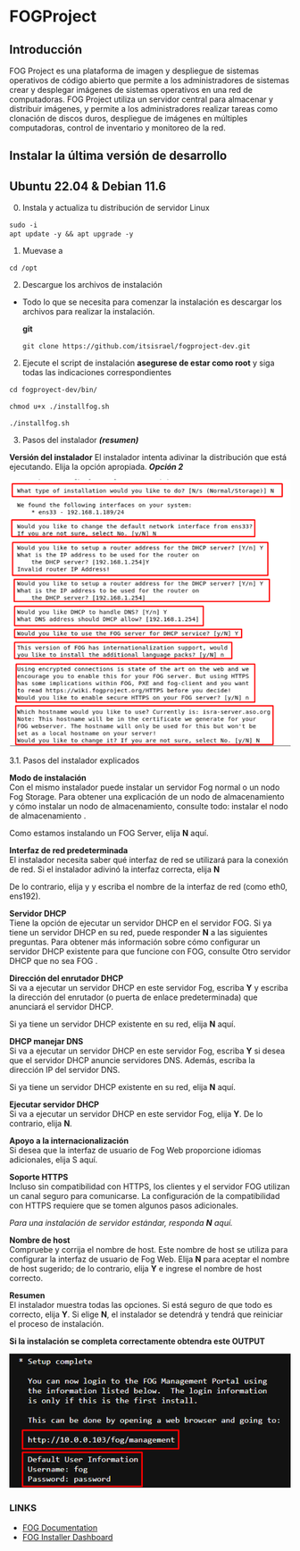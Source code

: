# FOGProject 

## Introducción

FOG Project es una plataforma de imagen y despliegue de sistemas operativos de código abierto que permite a los administradores de sistemas crear y desplegar imágenes de sistemas operativos en una red de computadoras. FOG Project utiliza un servidor central para almacenar y distribuir imágenes, y permite a los administradores realizar tareas como clonación de discos duros, despliegue de imágenes en múltiples computadoras, control de inventario y monitoreo de la red. 

## Instalar la última versión de desarrollo
## Ubuntu 22.04 & Debian 11.6

0. Instala y actualiza tu distribución de servidor Linux
```
sudo -i
apt update -y && apt upgrade -y
```
1. Muevase a 
```
cd /opt
```
2. Descargue los archivos de instalación

* Todo lo que se necesita para comenzar la instalación es descargar los archivos para realizar la instalación.

  **git** 
  ```
  git clone https://github.com/itsisrael/fogproject-dev.git
  ```

2. Ejecute el script de instalación **asegurese de estar como root** y siga todas las indicaciones correspondientes

```
cd fogproyect-dev/bin/
```
```
chmod u+x ./installfog.sh
```
```
./installfog.sh
```

3. Pasos del instalador ***(resumen)***
   
**Versión del instalador**
El instalador intenta adivinar la distribución que está ejecutando. Elija la opción apropiada.
***Opción 2***

![FOG PROJECT](./1.png)

3.1. Pasos del instalador explicados 


**Modo de instalación**  
Con el mismo instalador puede instalar un servidor Fog normal o un nodo Fog Storage. Para obtener una explicación de un nodo de almacenamiento y cómo instalar un nodo de almacenamiento, consulte todo: instalar el nodo de almacenamiento .

Como estamos instalando un FOG Server, elija **N** aquí.

**Interfaz de red predeterminada**  
El instalador necesita saber qué interfaz de red se utilizará para la conexión de red. Si el instalador adivinó la interfaz correcta, elija **N**

De lo contrario, elija y y escriba el nombre de la interfaz de red (como eth0, ens192).

**Servidor DHCP**  
Tiene la opción de ejecutar un servidor DHCP en el servidor FOG. Si ya tiene un servidor DHCP en su red, puede responder **N** a las siguientes preguntas. Para obtener más información sobre cómo configurar un servidor DHCP existente para que funcione con FOG, consulte Otro servidor DHCP que no sea FOG .


**Dirección del enrutador DHCP**  
Si va a ejecutar un servidor DHCP en este servidor Fog, escriba **Y** y escriba la dirección del enrutador (o puerta de enlace predeterminada) que anunciará el servidor DHCP.

Si ya tiene un servidor DHCP existente en su red, elija **N** aquí.

**DHCP manejar DNS**  
Si va a ejecutar un servidor DHCP en este servidor Fog, escriba **Y** si desea que el servidor DHCP anuncie servidores DNS. Además, escriba la dirección IP del servidor DNS.

Si ya tiene un servidor DHCP existente en su red, elija **N** aquí.

**Ejecutar servidor DHCP**  
Si va a ejecutar un servidor DHCP en este servidor Fog, elija **Y**. De lo contrario, elija **N**.

**Apoyo a la internacionalización**  
Si desea que la interfaz de usuario de Fog Web proporcione idiomas adicionales, elija S aquí.

**Soporte HTTPS**  
Incluso sin compatibilidad con HTTPS, los clientes y el servidor FOG utilizan un canal seguro para comunicarse. La configuración de la compatibilidad con HTTPS requiere que se tomen algunos pasos adicionales.

*Para una instalación de servidor estándar, responda **N** aquí.*

**Nombre de host**  
Compruebe y corrija el nombre de host. Este nombre de host se utiliza para configurar la interfaz de usuario de Fog Web. Elija **N** para aceptar el nombre de host sugerido; de lo contrario, elija **Y** e ingrese el nombre de host correcto.

**Resumen**  
El instalador muestra todas las opciones. Si está seguro de que todo es correcto, elija **Y**. Si elige **N**, el instalador se detendrá y tendrá que reiniciar el proceso de instalación.  

**Si la instalación se completa correctamente obtendra este OUTPUT**

![FOG PROJECT](./2.png)

### LINKS  
- [FOG Documentation](https://docs.fogproject.org/en/latest/index.html)
- [FOG Installer Dashboard](https://fogtesting.fogproject.us/)
